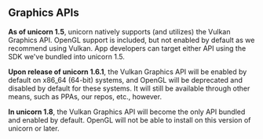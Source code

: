 ## Graphics APIs
**As of unicorn 1.5**, unicorn natively supports (and utilizes) the Vulkan Graphics API. OpenGL support is included, but not enabled by default as we recommend using Vulkan. App developers can target either API using the SDK we've bundled into unicorn 1.5.

**Upon release of unicorn 1.6.1**, the Vulkan Graphics API will be enabled by default on x86_64 (64-bit) systems, and OpenGL will be deprecated and disabled by default for these systems. It will still be available through other means, such as PPAs, our repos, etc., however.

**In unicorn 1.8**, the Vulkan Graphics API will become the only API bundled and enabled by default. OpenGL will not be able to install on this version of unicorn or later.